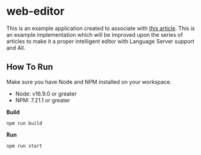 # web-editor

This is an example application created to associate with [this article](https://medium.com/@nipunamarcus2/create-a-web-editor-using-monaco-editor-react-and-node-webpack-and-typescript-how-hard-can-it-597332454a24).
This is an example implementation which will be improved upon the series of articles to make it a proper intelligent editor with Language Server support and All.

## How To Run

Make sure you have Node and NPM installed on your workspace.

 - Node: v16.9.0 or greater
 - NPM: 7.21.1 or greater

**Build**
```
npm run build

```
**Run**

```
npm run start

```
